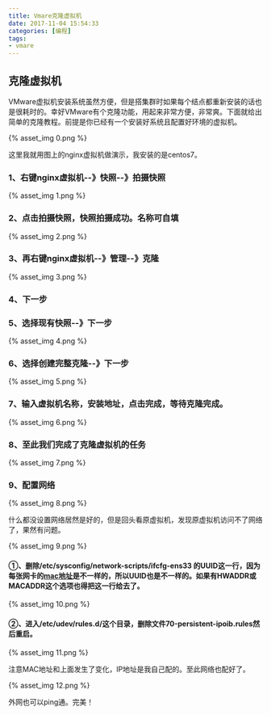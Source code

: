 ```yaml
---
title: Vmare克隆虚拟机
date: 2017-11-04 15:54:33
categories: [编程]
tags:
- vmare
---
```


## 克隆虚拟机

​	VMware虚拟机安装系统虽然方便，但是搭集群时如果每个结点都重新安装的话也是很耗时的。幸好VMware有个克隆功能，用起来非常方便，非常爽。下面就给出简单的克隆教程。前提是你已经有一个安装好系统且配置好环境的虚拟机。

{% asset_img 0.png %}

这里我就用图上的nginx虚拟机做演示，我安装的是centos7。

### 1、右键nginx虚拟机--》快照--》拍摄快照

{% asset_img 1.png %}

### 2、点击拍摄快照，快照拍摄成功。名称可自填

{% asset_img 2.png %}

### 3、再右键nginx虚拟机--》管理--》克隆

{% asset_img 3.png %}

### 4、下一步

### 5、选择现有快照--》下一步

{% asset_img 4.png %}

### 6、选择创建完整克隆--》下一步

{% asset_img 5.png %}

### 7、输入虚拟机名称，安装地址，点击完成，等待克隆完成。

{% asset_img 6.png %}

### 8、至此我们完成了克隆虚拟机的任务

{% asset_img 7.png %}

### 9、配置网络

{% asset_img 8.png %}

​	什么都没设置网络居然是好的，但是回头看原虚拟机，发现原虚拟机访问不了网络了，果然有问题。

{% asset_img 9.png %}

#### ①、删除/etc/sysconfig/network-scripts/ifcfg-ens33 的UUID这一行，因为每张网卡的[mac地址](http://www.itnpc.com/news/technology/)是不一样的，所以UUID也是不一样的。如果有HWADDR或MACADDR这个选项也得把这一行给去了。

{% asset_img 10.png %}

#### ②、进入/etc/udev/rules.d/这个目录，删除文件70-persistent-ipoib.rules然后重启。

{% asset_img 11.png %}

注意MAC地址和上面发生了变化，IP地址是我自己配的。至此网络也配好了。

{% asset_img 12.png %}

外网也可以ping通。完美！